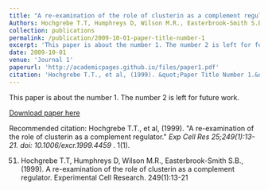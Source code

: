 ```yaml
---
title: "A re-examination of the role of clusterin as a complement regulator"
Authors: Hochgrebe T.T, Humphreys D, Wilson M.R., Easterbrook-Smith S.B.,
collection: publications
permalink: /publication/2009-10-01-paper-title-number-1
excerpt: 'This paper is about the number 1. The number 2 is left for future work.'
date: 2009-10-01
venue: 'Journal 1'
paperurl: 'http://academicpages.github.io/files/paper1.pdf'
citation: 'Hochgrebe T.T., et al, (1999). &quot;Paper Title Number 1.&quot; <i>Exp Cell Res 25;249(1):13-21</i>. doi: 10.1006/excr.1999.4459.'
---
```

This paper is about the number 1. The number 2 is left for future work.

[Download paper here](https://linkinghub.elsevier.com/retrieve/pii/S0014-4827(99)94459-2)

Recommended citation: Hochgrebe T.T., et al, (1999). "A re-examination of the role of clusterin as a complement regulator." <i>Exp Cell Res 25;249(1):13-21.
doi: 10.1006/excr.1999.4459 </i>. 1(1).

51.	Hochgrebe T.T, Humphreys D, Wilson M.R., Easterbrook-Smith S.B., (1999). A re-examination of the role of clusterin as a complement regulator. Experimental Cell Research. 249(1):13-21